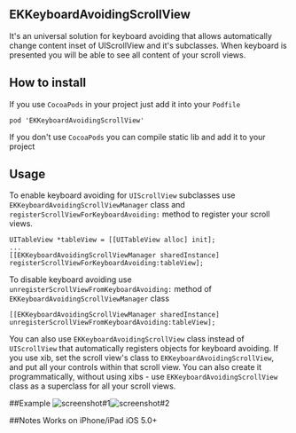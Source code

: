 ## EKKeyboardAvoidingScrollView

It's an universal solution for keyboard avoiding that allows automatically change content inset of UIScrollView and it's subclasses. When keyboard is presented you will be able to see all content of your scroll views.

## How to install
If you use `CocoaPods` in your project just add it into your `Podfile`
<pre><code>pod 'EKKeyboardAvoidingScrollView'</code></pre>

If you don't use `CocoaPods` you can compile static lib and add it to your project

## Usage
To enable keyboard avoiding for `UIScrollView` subclasses use `EKKeyboardAvoidingScrollViewManager` class and `registerScrollViewForKeyboardAvoiding:` method to register your scroll views. 

<pre><code>UITableView *tableView = [[UITableView alloc] init];
...
[[EKKeyboardAvoidingScrollViewManager sharedInstance] registerScrollViewForKeyboardAvoiding:tableView];
</code></pre>
To disable keyboard avoiding use `unregisterScrollViewFromKeyboardAvoiding:` method of `EKKeyboardAvoidingScrollViewManager` class

<pre><code>[[EKKeyboardAvoidingScrollViewManager sharedInstance] unregisterScrollViewFromKeyboardAvoiding:tableView];
</code></pre>

You can also use `EKKeyboardAvoidingScrollView` class instead of `UIScrollView` that automatically registers objects for keyboard avoiding. If you use xib, set the scroll view's class to `EKKeyboardAvoidingScrollView`, and put all your controls within that scroll view. You can also create it programmatically, without using xibs - use `EKKeyboardAvoidingScrollView` class as a superclass for all your scroll views.

##Example
![screenshot#1](https://github.com/kirpichenko/EKKeyboardAvoidingScrollView/raw/develop/README/screenshot_1.PNG)![screenshot#2](https://github.com/kirpichenko/EKKeyboardAvoidingScrollView/raw/develop/README/screenshot_2.PNG)

##Notes
Works on iPhone/iPad iOS 5.0+
